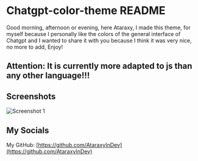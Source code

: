 # Chatgpt-color-theme README

<!--Notas :D-->

Good morning, afternoon or evening, here Ataraxy, I made this theme, for myself because I personally like the colors of the general interface of Chatgpt and I wanted to share it with you because I think it was very nice, no more to add, Enjoy!

## Attention: It is currently more adapted to js than any other language!!!

## Screenshots

![Screenshot 1](https://uc20827f3a4b04992d8e44ca043d.dl.dropboxusercontent.com/cd/0/inline/CXAbH7XkG-0GQgbnzUHNXkxe-jKC5TubjwXNkF87oNRyV23R2vSrJMKooiN1trpJXjuo2NElMxMiM2aXv9R4Mz_sN-2054RpLJcrhVOANiAZxNulVf4a9T8GWebaAAThysqJoijKN_L9SftOUDHDU1kJ/file#)

## My Socials 

My GitHub: [https://github.com/AtaraxyInDev](https://github.com/AtaraxyInDev)
